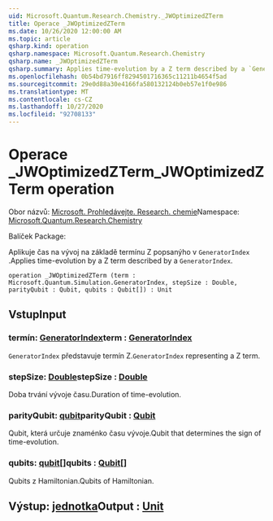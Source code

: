 ```yaml
---
uid: Microsoft.Quantum.Research.Chemistry._JWOptimizedZTerm
title: Operace _JWOptimizedZTerm
ms.date: 10/26/2020 12:00:00 AM
ms.topic: article
qsharp.kind: operation
qsharp.namespace: Microsoft.Quantum.Research.Chemistry
qsharp.name: _JWOptimizedZTerm
qsharp.summary: Applies time-evolution by a Z term described by a `GeneratorIndex`.
ms.openlocfilehash: 0b54bd7916ff8294501716365c11211b4654f5ad
ms.sourcegitcommit: 29e0d88a30e4166fa580132124b0eb57e1f0e986
ms.translationtype: MT
ms.contentlocale: cs-CZ
ms.lasthandoff: 10/27/2020
ms.locfileid: "92708133"
---
```

# <a name="_jwoptimizedzterm-operation"></a><span data-ttu-id="ea849-102">Operace _JWOptimizedZTerm</span><span class="sxs-lookup"><span data-stu-id="ea849-102">_JWOptimizedZTerm operation</span></span>

<span data-ttu-id="ea849-103">Obor názvů: [Microsoft. Prohledávejte. Research. chemie](xref:Microsoft.Quantum.Research.Chemistry)</span><span class="sxs-lookup"><span data-stu-id="ea849-103">Namespace: [Microsoft.Quantum.Research.Chemistry](xref:Microsoft.Quantum.Research.Chemistry)</span></span>

<span data-ttu-id="ea849-104">Balíček [](https://nuget.org/packages/)</span><span class="sxs-lookup"><span data-stu-id="ea849-104">Package: [](https://nuget.org/packages/)</span></span>


<span data-ttu-id="ea849-105">Aplikuje čas na vývoj na základě termínu Z popsanýho v `GeneratorIndex` .</span><span class="sxs-lookup"><span data-stu-id="ea849-105">Applies time-evolution by a Z term described by a `GeneratorIndex`.</span></span>

```qsharp
operation _JWOptimizedZTerm (term : Microsoft.Quantum.Simulation.GeneratorIndex, stepSize : Double, parityQubit : Qubit, qubits : Qubit[]) : Unit
```


## <a name="input"></a><span data-ttu-id="ea849-106">Vstup</span><span class="sxs-lookup"><span data-stu-id="ea849-106">Input</span></span>

### <a name="term--generatorindex"></a><span data-ttu-id="ea849-107">termín: [GeneratorIndex](xref:Microsoft.Quantum.Simulation.GeneratorIndex)</span><span class="sxs-lookup"><span data-stu-id="ea849-107">term : [GeneratorIndex](xref:Microsoft.Quantum.Simulation.GeneratorIndex)</span></span>

<span data-ttu-id="ea849-108">`GeneratorIndex` představuje termín Z.</span><span class="sxs-lookup"><span data-stu-id="ea849-108">`GeneratorIndex` representing a Z term.</span></span>


### <a name="stepsize--double"></a><span data-ttu-id="ea849-109">stepSize: [Double](xref:microsoft.quantum.lang-ref.double)</span><span class="sxs-lookup"><span data-stu-id="ea849-109">stepSize : [Double](xref:microsoft.quantum.lang-ref.double)</span></span>

<span data-ttu-id="ea849-110">Doba trvání vývoje času.</span><span class="sxs-lookup"><span data-stu-id="ea849-110">Duration of time-evolution.</span></span>


### <a name="parityqubit--qubit"></a><span data-ttu-id="ea849-111">parityQubit: [qubit](xref:microsoft.quantum.lang-ref.qubit)</span><span class="sxs-lookup"><span data-stu-id="ea849-111">parityQubit : [Qubit](xref:microsoft.quantum.lang-ref.qubit)</span></span>

<span data-ttu-id="ea849-112">Qubit, která určuje znaménko času vývoje.</span><span class="sxs-lookup"><span data-stu-id="ea849-112">Qubit that determines the sign of time-evolution.</span></span>


### <a name="qubits--qubit"></a><span data-ttu-id="ea849-113">qubits: [qubit](xref:microsoft.quantum.lang-ref.qubit)[]</span><span class="sxs-lookup"><span data-stu-id="ea849-113">qubits : [Qubit](xref:microsoft.quantum.lang-ref.qubit)[]</span></span>

<span data-ttu-id="ea849-114">Qubits z Hamiltonian.</span><span class="sxs-lookup"><span data-stu-id="ea849-114">Qubits of Hamiltonian.</span></span>



## <a name="output--unit"></a><span data-ttu-id="ea849-115">Výstup: [jednotka](xref:microsoft.quantum.lang-ref.unit)</span><span class="sxs-lookup"><span data-stu-id="ea849-115">Output : [Unit](xref:microsoft.quantum.lang-ref.unit)</span></span>

